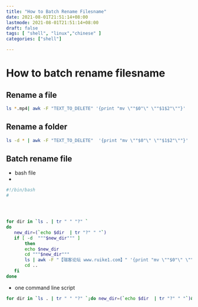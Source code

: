 ```yaml
---
title: "How to Batch Rename Filesname"
date: 2021-08-01T21:51:14+08:00
lastmode: 2021-08-01T21:51:14+08:00
draft: false
tags: [ "shell", "linux","chinese" ]
categories: ["shell"]

---
```


# How to batch rename filesname


## Rename a file
```bash
ls *.mp4| awk -F "TEXT_TO_DELETE" '{print "mv \""$0"\" \""$1$2"\""}'  | bash
```

## Rename a  folder

```bash
ls -d * | awk -F "TEXT_TO_DELETE"  '{print "mv \""$0"\" \""$1$2"\""}' | bash
```


## Batch rename file

  - bash file
  - 
```bash
#!/bin/bash
#




for dir in `ls . | tr " " "?" `
do 
   new_dir=(`echo $dir  | tr "?" " "`)
   if [ -d  """$new_dir""" ]
       then
       echo $new_dir
       cd """$new_dir""" 
       ls | awk -F "【瑞客论坛 www.ruike1.com】" '{print "mv \""$0"\" \""$1""$2"\""}' |bash  
       cd .. 
   fi
done

```
  - one command line script
 
```bash
for dir in `ls . | tr " " "?" `;do new_dir=(`echo $dir  | tr "?" " "`)&& (if [ -d  """$new_dir""" ];then;echo $new_dir&&cd """$new_dir""" &&ls | awk -F "【瑞客论坛 www.ruike1.com】" '{print "mv \""$0"\" \""$1""$2"\""}' |bash  && cd .. ;fi);done
```




